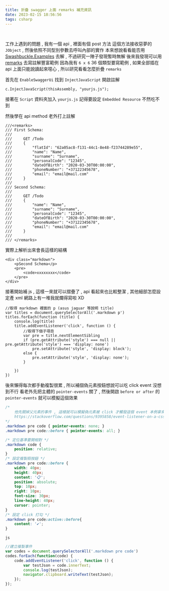 ```yaml
---
title: 折疊 swagger 上面 remarks 補充資訊
date: 2023-02-15 18:56:56
tags: csharp
---
```

&nbsp;
<!-- more -->

工作上遇到的問題 , 我有一個 api , 裡面有個 post 方法
這個方法接收惡夢的 `JObject` , 然後依照不同型別參數去呼叫內部的實作
本來想說看看能否用 [Swashbuckle.Examples](https://github.com/mattfrear/Swashbuckle.Examples/tree/master/Swashbuckle.Examples) 去解 , 不過研究一陣子發現暫時無解
後來我發現可以用 [remarks](https://stackoverflow.com/questions/59280942/how-to-define-multiple-request-example-for-one-request-object-in-swagger-in-c) 去寫註解豐富範例
因為我有 `6 x 6` 36 個類型要寫範例 , 如果全部插在 api 上面只能說讀起來噁心 , 所以研究看看怎麼折疊 `remarks`

首先在 `EnableSwaggerUi` 找到 `InjectJavaScript` 開啟註解
```
c.InjectJavaScript(thisAssembly, "yourjs.js");
```
接著在 `Script` 資料夾加入 `yourjs.js` 記得要設定 `Embedded Resource` 不然吃不到

然後學在 api method 老外打上註解
```
///<remarks>
/// First Schema:
///
///     GET /Todo
///     {
///         "flatId": "62a05ac8-f131-44c1-8e48-f23744289e55",
///         "name": "Name",
///         "surname": "Surname",
///         "personalCode": "12345",
///         "dateOfBirth": "2020-03-30T00:00:00",
///         "phoneNumber": "+37122345678",
///         "email": "email@mail.com"
///     }
///
/// Second Schema:
///
///     GET /Todo
///     {
///         "name": "Name",
///         "surname": "Surname",
///         "personalCode": "12345",
///         "dateOfBirth": "2020-03-30T00:00:00",
///         "phoneNumber": "+37122345678",
///         "email": "email@mail.com"
///     }
///
/// </remarks>
```

實際上解析出來會長這樣的結構
```
<div class="markdown">
	<pSecond Schema</p>
	<pre>
		<code>xxxxxxxx</code>
	</pre>
</div>
```


接著開始補 js , 這樣一來就可以摺疊了 , api 看起來也比較整潔 , 其他細部怎麼設定產 xml 網路上有一堆我就爛得寫啦 XD
```
//取得 markdown 裡面的 p (asus jaguar 等說明 title)
var titles = document.querySelectorAll('.markdown p')
titles.forEach(function (title) {
    console.log(title)
    title.addEventListener('click', function () {
        //取得下個子項目
        var pre = title.nextElementSibling
        if (pre.getAttribute('style') === null || pre.getAttribute('style') === 'display: none')
            pre.setAttribute('style', 'display: block');
        else {
            pre.setAttribute('style', 'display: none');
        }

    })
})
```

後來懶得每次都手動複製很累 , 所以補個偽元素按鈕想說可以吃 click event 沒想到不行
看老外先把主體的 `pointer-events` 關了 , 然後開啟 `before or after` 的 `pointer-events` 就可以模擬這個效果
``` css
/*
    他先關掉父元素的事件 , 這樣就可以模擬偽元素被 click 才觸發這個 event 本例拿來複製 json 測試碼
    https://stackoverflow.com/questions/9395858/event-listener-on-a-css-pseudo-element-such-as-after-and-before
*/
.markdown pre code { pointer-events: none; }
.markdown pre code::before { pointer-events: all; }

/* 定位基準要開相對 */
.markdown code {
    position: relative;
}
/* 設定複製假按鈕 */
.markdown pre code::before {
    width: 40px;
    height: 40px;
    content: '📋';
    position: absolute;
    top: 10px;
    right: 10px;
    font-size: 30px;
    line-height: 40px;
    cursor: pointer;
}
/* 設定 click 打勾 */
.markdown pre code:active::before{
    content: '✔️';
}

```

`js`
``` js
//建立複製事件
var codes = document.querySelectorAll('.markdown pre code')
codes.forEach(function(code) {
	code.addEventListener('click', function () {
		var testJson = code.innerText;
		console.log(testJson);
        navigator.clipboard.writeText(testJson);
	});
});
```
